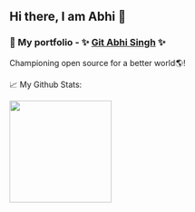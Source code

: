 ## Hi there, I am Abhi 👋

### 🔭 My portfolio - ✨ [Git Abhi Singh](https://gitabhisingh.com/) ✨

Championing open source for a better world🌎!

📈 My Github Stats: 

<img height="180em" src="https://github-readme-stats.vercel.app/api?username=gitabhisingh&show_icons=true&hide_border=true&&count_private=true&include_all_commits=true" />
